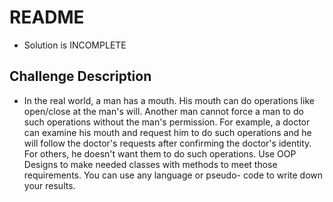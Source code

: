 # README

- Solution is INCOMPLETE

## Challenge Description

- In the real world, a man has a mouth. His mouth can do operations like open/close at the man's will. Another man cannot force a man to do such operations without the man's permission. For example, a doctor can examine his mouth and request him to do such operations and he will follow the doctor's requests after confirming the doctor's identity. For others, he doesn't want them to do such operations. Use OOP Designs to make needed classes with methods to meet those requirements. You can use any language or pseudo- code to write down your results.
